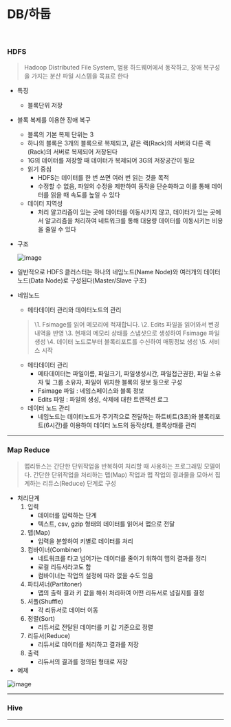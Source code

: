 # DB/하둡

<br>

### HDFS

> Hadoop Distributed File System, 범용 하드웨어에서 동작하고, 장애 복구성을 가지는 분산 파일 시스템을 목표로 한다

* 특징

  * 블록단위 저장
  
* 블록 복제를 이용한 장애 복구
    * 블록의 기본 복제 단위는 3
    * 하나의 블록은 3개의 블록으로 복제되고, 같은 랙(Rack)의 서버와 다른 랙(Rack)의 서버로 복제되어 저장된다
    * 1G의 데이터를 저장할 때 데이터가 복제되어 3G의 저장공간이 필요
  * 읽기 중심
    * HDFS는 데이터를 한 번 쓰면 여러 번 읽는 것을 목적
    * 수정할 수 없음, 파일의 수정을 제한하여 동작을 단순화하고 이를 통해 데이터를 읽을 때 속도를 높일 수 있다
  * 데이터 지역성
    * 처리 알고리즘이 있는 곳에 데이터를 이동시키지 않고, 데이터가 있는 곳에서 알고리즘을 처리하여 네트워크를 통해 대용량 데이터를 이동시키는 비용을 줄일 수 있다
  
* 구조

    ![image](https://user-images.githubusercontent.com/75229881/116204621-ec292b80-a777-11eb-9b81-c0cc7f30d609.png)

* 일반적으로 HDFS 클러스터는 하나의 네임노드(Name Node)와 여러개의 데이터노드(Data Node)로 구성된다(Master/Slave 구조)

* 네임노드

    * 메타데이터 관리와 데이터노드의 관리

    > \1. Fsimage를 읽어 메모리에 적재합니다.
    > \2. Edits 파일을 읽어와서 변경내역을 반영
    > \3. 현재의 메모리 상태를 스냅샷으로 생성하여 Fsimage 파일 생성
    > \4. 데이터 노드로부터 블록리포트를 수신하여 매핑정보 생성
    > \5. 서비스 시작

    * 메타데이터 관리
        * 메타데이터는 파일이름, 파일크기, 파일생성시간, 파일접근권한, 파일 소유자 및 그룹 소유자, 파일이 위치한 블록의 정보 등으로 구성
        * Fsimage 파일 : 네임스페이스와 블록 정보
        * Edits 파일 : 파일의 생성, 삭제에 대한 트랜잭션 로그
    * 데이터 노드 관리
        * 네임노드는 데이터노드가 주기적으로 전달하는 하트비트(3초)와 블록리포트(6시간)를 이용하여 데이터 노드의 동작상태, 블록상태를 관리

---

### Map Reduce

> 맵리듀스는 간단한 단위작업을 반복하여 처리할 때 사용하는 프로그래밍 모델이다. 간단한 단위작업을 처리하는 맵(Map) 작업과 맵 작업의 결과물을 모아서 집계하는 리듀스(Reduce) 단계로 구성

* 처리단계
  1. 입력
     - 데이터를 입력하는 단계
     - 텍스트, csv, gzip 형태의 데이터를 읽어서 맵으로 전달
  2. 맵(Map)
     - 입력을 분할하여 키별로 데이터를 처리
  3. 컴바이너(Combiner)
     - 네트워크를 타고 넘어가는 데이터를 줄이기 위하여 맵의 결과를 정리
     - 로컬 리듀서라고도 함
     - 컴바이너는 작업의 설정에 따라 없을 수도 있음
  4. 파티셔너(Partitoner)
     - 맵의 출력 결과 키 값을 해쉬 처리하여 어떤 리듀서로 넘길지를 결정
  5. 셔플(Shuffle)
     - 각 리듀서로 데이터 이동
  6. 정렬(Sort)
     - 리듀서로 전달된 데이터를 키 값 기준으로 정렬
  7. 리듀서(Reduce)
     - 리듀서로 데이터를 처리하고 결과를 저장
  8. 출력
     - 리듀서의 결과를 정의된 형태로 저장
* 예제

![image](https://user-images.githubusercontent.com/75229881/116203909-27772a80-a777-11eb-8655-0895262cf03d.png)

---

### Hive



---

